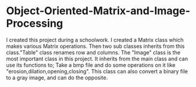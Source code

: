 # Object-Oriented-Matrix-and-Image-Processing
I created this project during a schoolwork. I created a Matrix class which makes various Matrix operations. Then two sub classes inherits from this class."Table" class renames row and columns. The "Image" class is the most important class in this project. It inherits from the main class and can use its functions to;
Take a bmp file and do some operations on it like "erosion,dilation,opening,closing". This class can also convert a binary file to a gray image, and can do the opposite.
